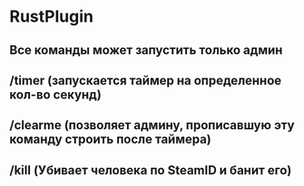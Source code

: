 # RustPlugin

## Все команды может запустить только админ

## /timer <seconds> (запускается таймер на определенное кол-во секунд)
## /clearme (позволяет админу, прописавшую эту команду строить после таймера)
## /kill <SteamID> (Убивает человека по SteamID и банит его)


